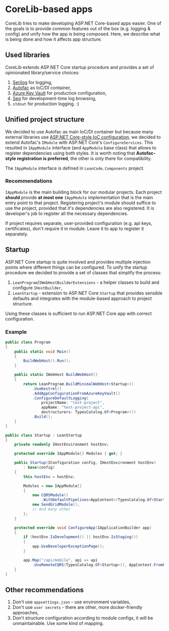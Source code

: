 # CoreLib-based apps

CoreLib tries to make developing ASP.NET Core-based apps easier. One of the goals is to provide common features out of the box (e.g. logging & config) and unify how the app is being composed. Here, we describe what is being done and how it affects app structure.

## Used libraries

CoreLib extends ASP.NET Core startup procedure and provides a set of opinionated library/service choices:

 1. [Serilog](https://serilog.net/) for logging,
 2. [Autofac](https://autofac.org/) as IoC/DI container,
 3. [Azure Key Vault](https://azure.microsoft.com/en-in/services/key-vault/) for production configuration,
 4. [Seq](https://datalust.co/seq) for development-time log browsing,
 5. `stdout` for production logging. :)

## Unified project structure

We decided to use Autofac as main IoC/DI container but because many external libraries use [ASP.NET Core-style IoC configuration](https://docs.microsoft.com/en-us/aspnet/core/fundamentals/dependency-injection), we decided to extend Autofac's `IModule` with ASP.NET Core's `ConfigureServices`. This resulted in `IAppModule` interface (and `AppModule` base class) that allows to register dependencies using both styles. It is worth noting that **Autofac-style registration is preferred**, the other is only there for compatibility.

The `IAppModule` interface is defined in `LeanCode.Components` project.

### Recommendations

`IAppModule` is the main building block for our modular projects. Each project **should** provide **at most one** `IAppModule` implementation that is the main entry point to that project. Registering project's module should suffice to use the project, provided that it's dependencies are also registered. It is developer's job to register all the necessary dependencies.

If project requires separate, user-provided configuration (e.g. api keys, certificates), don't require it in module. Leave it to app to register it separately.

## Startup

ASP.NET Core startup is quite involved and provides multiple injection points where different things can be configured. To unify the startup procedure we decided to provide a set of classes that simplify the process:

 1. `LeanProgram`/`IWebHostBuilderExtensions` - a helper classes to build and configure `IHostBuilder`,
 2. `LeanStartup` - extension to ASP.NET Core `Startup` that provides sensible defaults and integrates with the module-based approach to project structure.

Using these classes is sufficient to run ASP.NET Core app with correct configuration.

### Example

```csharp
public class Program
{
    public static void Main()
    {
        BuildWebHost().Run();
    }

    public static IWebHost BuildWebHost()
    {
        return LeanProgram.BuildMinimalWebHost<Startup>()
            .UseKestrel()
            .AddAppConfigurationFromAzureKeyVault()
            .ConfigureDefaultLogging(
                projectName: "test-project",
                appName: "test-project-api",
                destructurers: TypesCatalog.Of<Program>())
            .Build();
    }
}

public class Startup : LeanStartup
{
    private readonly IHostEnvironment hostEnv;

    protected override IAppModule[] Modules { get; }

    public Startup(IConfiguration config, IHostEnvironment hostEnv)
        : base(config)
    {
        this.hostEnv = hostEnv;

        Modules = new IAppModule[]
        {
            new CQRSModule()
                .WithDefaultPipelines<AppContext>(TypesCatalog.Of<Startup>()),
            new SendGridModule(),
            // And many other
        };
    }

    protected override void ConfigureApp(IApplicationBuilder app)
    {
        if (hostEnv.IsDevelopment() || hostEnv.IsStaging())
        {
            app.UseDeveloperExceptionPage();
        }

        app.Map("/api/mobile", api => api
            .UseRemoteCQRS(TypesCatalog.Of<Startup>(), AppContext.FromHttp));
    }
}
```

## Other recommendations

 1. Don't use `appsettings.json` - use environment variables,
 2. Don't use `user secrets` - there are other, more docker-friendly approaches,
 3. Don't structure configuration according to module configs, it will be unmaintainable. Use some kind of mapping.
